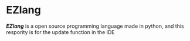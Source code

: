 # EZlang
***EZlang*** is a open source programming language made in python, and this respority is for the update function in the IDE
